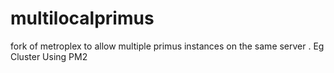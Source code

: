 # multilocalprimus
fork of metroplex to allow multiple primus instances on the same server . Eg Cluster Using PM2
